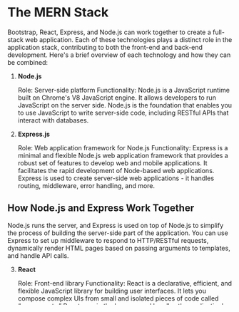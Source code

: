 # The MERN Stack

Bootstrap, React, Express, and Node.js can work together to create a full-stack web application. Each of these technologies plays a distinct role in the application stack, contributing to both the front-end and back-end development. Here's a brief overview of each technology and how they can be combined:

1. **Node.js**

   Role: Server-side platform
   Functionality: Node.js is a JavaScript runtime built on Chrome's V8 JavaScript engine. It allows developers to run JavaScript on the server side. Node.js is the foundation that enables you to use JavaScript to write server-side code, including RESTful APIs that interact with databases.


2. **Express.js**

   Role: Web application framework for Node.js
   Functionality: Express is a minimal and flexible Node.js web application framework that provides a robust set of features to develop web and mobile applications. It facilitates the rapid development of Node-based web applications. Express is used to create server-side web applications - it handles routing, middleware, error handling, and more.

## How Node.js and Express Work Together

Node.js runs the server, and Express is used on top of Node.js to simplify the process of building the server-side part of the application. You can use Express to set up middleware to respond to HTTP/RESTful requests, dynamically render HTML pages based on passing arguments to templates, and handle API calls.

3. **React**

   Role: Front-end library
   Functionality: React is a declarative, efficient, and flexible JavaScript library for building user interfaces. It lets you compose complex UIs from small and isolated pieces of code called “components.” React runs in the browser and handles the application's user interface.


4. **Bootstrap**

   Role: Front-end framework
   Functionality: Bootstrap is a free and open-source CSS framework directed at responsive, mobile-first front-end web development. It contains CSS- and (optionally) JavaScript-based design templates for typography, forms, buttons, navigation, and other interface components.

## How They Work Together in a Full-Stack Application

* **Front-end:** React is used to build the user interface of the application. Bootstrap can be integrated with React to utilize its pre-styled components and grid system, making the application responsive and visually appealing with less effort.


* **Back-end:** Node.js runs the server, with Express being used to handle routing, middleware, and the API logic. The Express app serves the API endpoints that the React front-end consumes.


* **Workflow:**
  * The user interacts with the React-based front-end, which is styled using Bootstrap for a responsive design.
  * React components make HTTP requests (e.g., using fetch or Axios) to API endpoints defined in the Express app.
  * The Express app, running on a Node.js server, handles these requests. It might interact with a database or perform other server-side logic before responding to the front-end request.
  * Data sent back from the server is then rendered in the React UI, providing a dynamic user experience.

This **stack** (often referred to as the **MERN stack** when `MongoDB` is used as the **database**) is popular for full-stack JavaScript development because it allows developers to use JavaScript and JSON across the entire application, which can simplify development and reduce context switching.